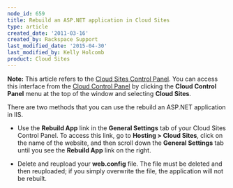 ```yaml
---
node_id: 659
title: Rebuild an ASP.NET application in Cloud Sites
type: article
created_date: '2011-03-16'
created_by: Rackspace Support
last_modified_date: '2015-04-30'
last_modified_by: Kelly Holcomb
product: Cloud Sites
---
```


**Note:** This article refers to the [Cloud Sites Control
Panel](https://manage.rackspacecloud.com/). You can access this
interface from the [Cloud Control Panel](https://mycloud.rackspace.com/)
by clicking the **Cloud Control Panel** menu at the top of the window
and selecting **Cloud Sites**.

There are two methods that you can use the rebuild an ASP.NET
application in IIS.

-   Use the **Rebuild App** link in the **General Settings** tab of your
    Cloud Sites Control Panel. To access this link, go to **Hosting &gt;
    Cloud Sites**, click on the name of the website, and then scroll
    down the **General Settings** tab until you see the **Rebuild App**
    link on the right.

-   Delete and reupload your **web.config** file. The file must be
    deleted and then reuploaded; if you simply overwrite the file, the
    application will not be rebuilt.


